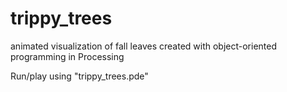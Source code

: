 # trippy_trees
animated visualization of fall leaves created with object-oriented programming in Processing

Run/play using "trippy_trees.pde"
